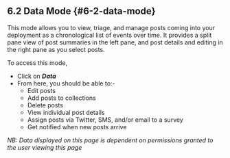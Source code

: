 ## 6.2 Data Mode {#6-2-data-mode}

This mode allows you to view, triage, and manage posts coming into your deployment as a chronological list of events over time. It provides a split pane view of post summaries in the left pane, and post details and editing in the right pane as you select posts.

To access this mode,

*   Click on **_Data_**
*   From here, you should be able to:-
    *   Edit posts
    *   Add posts to collections
    *   Delete posts
    *   View individual post details
    *   Assign posts via Twitter, SMS, and/or email to a survey
    *   Get notified when new posts arrive

_NB: Data displayed on this page is dependent on permissions granted to the user viewing this page_